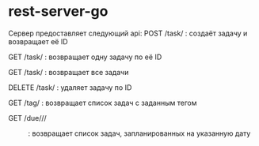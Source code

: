 # rest-server-go

Сервер предоставляет следующий api:
POST   /task/              :  создаёт задачу и возвращает её ID  

GET    /task/<taskid>      :  возвращает одну задачу по её ID  

GET    /task/              :  возвращает все задачи  

DELETE /task/<taskid>      :  удаляет задачу по ID  

GET    /tag/<tagname>      :  возвращает список задач с заданным тегом  

GET   /due/<yy>/<mm>/<dd> :  возвращает список задач, запланированных на указанную дату  
